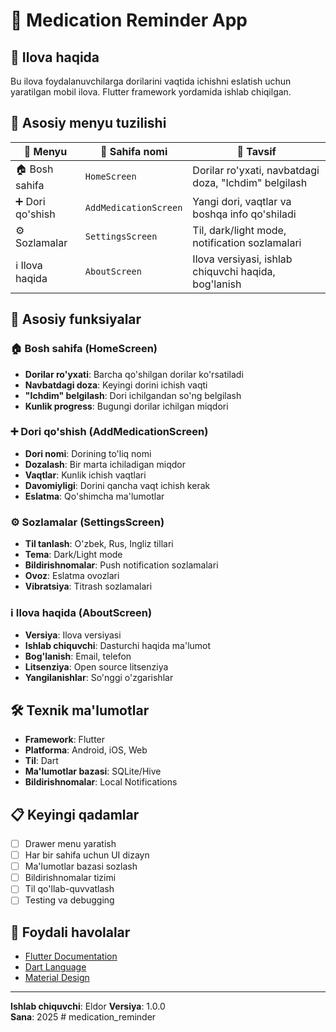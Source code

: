 # 💊 Medication Reminder App

## 📱 Ilova haqida

Bu ilova foydalanuvchilarga dorilarini vaqtida ichishni eslatish uchun yaratilgan mobil ilova. Flutter framework yordamida ishlab chiqilgan.

## 🧭 Asosiy menyu tuzilishi

| 🧭 Menyu         | 📄 Sahifa nomi        | 💬 Tavsif                                             |
| ---------------- | --------------------- | ----------------------------------------------------- |
| 🏠 Bosh sahifa   | `HomeScreen`          | Dorilar ro'yxati, navbatdagi doza, "Ichdim" belgilash |
| ➕ Dori qo'shish | `AddMedicationScreen` | Yangi dori, vaqtlar va boshqa info qo'shiladi         |
| ⚙️ Sozlamalar    | `SettingsScreen`      | Til, dark/light mode, notification sozlamalari        |
| ℹ️ Ilova haqida  | `AboutScreen`         | Ilova versiyasi, ishlab chiquvchi haqida, bog'lanish  |

## 🎯 Asosiy funksiyalar

### 🏠 Bosh sahifa (HomeScreen)

- **Dorilar ro'yxati**: Barcha qo'shilgan dorilar ko'rsatiladi
- **Navbatdagi doza**: Keyingi dorini ichish vaqti
- **"Ichdim" belgilash**: Dori ichilgandan so'ng belgilash
- **Kunlik progress**: Bugungi dorilar ichilgan miqdori

### ➕ Dori qo'shish (AddMedicationScreen)

- **Dori nomi**: Dorining to'liq nomi
- **Dozalash**: Bir marta ichiladigan miqdor
- **Vaqtlar**: Kunlik ichish vaqtlari
- **Davomiyligi**: Dorini qancha vaqt ichish kerak
- **Eslatma**: Qo'shimcha ma'lumotlar

### ⚙️ Sozlamalar (SettingsScreen)

- **Til tanlash**: O'zbek, Rus, Ingliz tillari
- **Tema**: Dark/Light mode
- **Bildirishnomalar**: Push notification sozlamalari
- **Ovoz**: Eslatma ovozlari
- **Vibratsiya**: Titrash sozlamalari

### ℹ️ Ilova haqida (AboutScreen)

- **Versiya**: Ilova versiyasi
- **Ishlab chiquvchi**: Dasturchi haqida ma'lumot
- **Bog'lanish**: Email, telefon
- **Litsenziya**: Open source litsenziya
- **Yangilanishlar**: So'nggi o'zgarishlar

## 🛠️ Texnik ma'lumotlar

- **Framework**: Flutter
- **Platforma**: Android, iOS, Web
- **Til**: Dart
- **Ma'lumotlar bazasi**: SQLite/Hive
- **Bildirishnomalar**: Local Notifications

## 📋 Keyingi qadamlar

- [ ] Drawer menu yaratish
- [ ] Har bir sahifa uchun UI dizayn
- [ ] Ma'lumotlar bazasi sozlash
- [ ] Bildirishnomalar tizimi
- [ ] Til qo'llab-quvvatlash
- [ ] Testing va debugging

## 🔗 Foydali havolalar

- [Flutter Documentation](https://flutter.dev/docs)
- [Dart Language](https://dart.dev/)
- [Material Design](https://material.io/design)

---

**Ishlab chiquvchi**: Eldor
**Versiya**: 1.0.0  
**Sana**: 2025
#   m e d i c a t i o n _ r e m i n d e r  
 